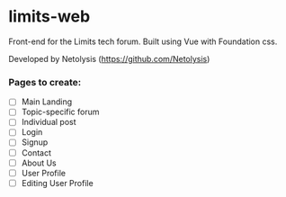 # limits-web

Front-end for the Limits tech forum. Built using Vue with Foundation css. 

Developed by Netolysis (https://github.com/Netolysis)

### Pages to create: 

- [ ] Main Landing
- [ ] Topic-specific forum 
- [ ] Individual post 
- [ ] Login 
- [ ] Signup
- [ ] Contact 
- [ ] About Us
- [ ] User Profile 
- [ ] Editing User Profile
